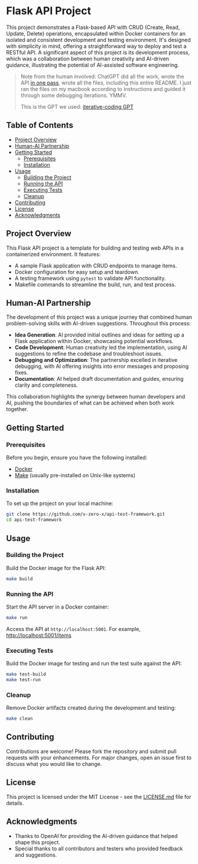 # Flask API Project

This project demonstrates a Flask-based API with CRUD (Create, Read, Update, Delete) operations, encapsulated within Docker containers for an isolated and consistent development and testing environment. It's designed with simplicity in mind, offering a straightforward way to deploy and test a RESTful API. A significant aspect of this project is its development process, which was a collaboration between human creativity and AI-driven guidance, illustrating the potential of AI-assisted software engineering.

> Note from the human involved: ChatGPT did all the work, wrote the API [in one pass](chat.md), wrote all the files, including this entire README. I just ran the files on my macbook according to instructions and guided it through some debugging iterations. YMMV.
> 
> This is the GPT we used: [iterative-coding GPT](https://chat.openai.com/g/g-ZfQ1k76Cv-iterative-coding)

## Table of Contents

- [Project Overview](#project-overview)
- [Human-AI Partnership](#human-ai-partnership)
- [Getting Started](#getting-started)
  - [Prerequisites](#prerequisites)
  - [Installation](#installation)
- [Usage](#usage)
  - [Building the Project](#building-the-project)
  - [Running the API](#running-the-api)
  - [Executing Tests](#executing-tests)
  - [Cleanup](#cleanup)
- [Contributing](#contributing)
- [License](#license)
- [Acknowledgments](#acknowledgments)

## Project Overview

This Flask API project is a template for building and testing web APIs in a containerized environment. It features:

- A sample Flask application with CRUD endpoints to manage items.
- Docker configuration for easy setup and teardown.
- A testing framework using `pytest` to validate API functionality.
- Makefile commands to streamline the build, run, and test process.

## Human-AI Partnership

The development of this project was a unique journey that combined human problem-solving skills with AI-driven suggestions. Throughout this process:

- **Idea Generation**: AI provided initial outlines and ideas for setting up a Flask application within Docker, showcasing potential workflows.
- **Code Development**: Human creativity led the implementation, using AI suggestions to refine the codebase and troubleshoot issues.
- **Debugging and Optimization**: The partnership excelled in iterative debugging, with AI offering insights into error messages and proposing fixes.
- **Documentation**: AI helped draft documentation and guides, ensuring clarity and completeness.

This collaboration highlights the synergy between human developers and AI, pushing the boundaries of what can be achieved when both work together.

## Getting Started

### Prerequisites

Before you begin, ensure you have the following installed:
- [Docker](https://docs.docker.com/get-docker/)
- [Make](https://www.gnu.org/software/make/) (usually pre-installed on Unix-like systems)

### Installation

To set up the project on your local machine:

```sh
git clone https://github.com/v-zero-x/api-test-framework.git
cd api-test-framework
```

## Usage

### Building the Project

Build the Docker image for the Flask API:

```sh
make build
```

### Running the API

Start the API server in a Docker container:

```sh
make run
```

Access the API at `http://localhost:5001`. For example, [http://localhost:5001/items](http://localhost:5001/items)

### Executing Tests

Build the Docker image for testing and run the test suite against the API:

```sh
make test-build
make test-run
```

### Cleanup

Remove Docker artifacts created during the development and testing:

```sh
make clean
```

## Contributing

Contributions are welcome! Please fork the repository and submit pull requests with your enhancements. For major changes, open an issue first to discuss what you would like to change.

## License

This project is licensed under the MIT License - see the [LICENSE.md](LICENSE.md) file for details.

## Acknowledgments

- Thanks to OpenAI for providing the AI-driven guidance that helped shape this project.
- Special thanks to all contributors and testers who provided feedback and suggestions.
